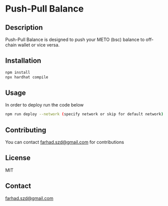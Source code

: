 # Push-Pull Balance

## Description
Push-Pull Balance is designed to push your METO (bsc) balance to off-chain wallet or vice versa.

## Installation
```sh
npm install 
npx hardhat compile
```

## Usage
In order to deploy run the code below
```sh
npm run deploy --network (specify network or skip for default network) [bsc/tbsc/sep/eth/pol]
```

## Contributing
You can contact farhad.szd@gmail.com for contributions

## License
MIT

## Contact
farhad.szd@gmail.com
